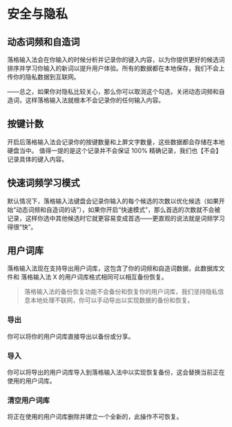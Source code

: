 # 安全与隐私

## 动态词频和自造词

落格输入法会在你输入的时候分析并记录你的键入内容，以为你提供更好的候选词排序并学习你输入的新词以提升用户体验。所有的数据都在本地保存，我们不会上传你的隐私数据到互联网。

——总之，如果你对隐私比较关心，那么你可以取消这个勾选，关闭动态词频和自造词，这样落格输入法就根本不会记录你的任何输入内容。

## 按键计数

开启后落格输入法会记录你的按键数量和上屏文字数量，这些数据都会存储在本地硬盘当中。 值得一提的是这个记录并不会保证 100% 精确记录，我们也【不会】记录具体的键入内容。

## 快速词频学习模式

 默认情况下，落格输入法键盘会记录你输入的每个候选的次数以优化候选（如果开始“动态词频和自造词的话”），如果你开启“快速模式”，那么首选的次数就不会被记录，这样你选中其他候选时它就更容易变成首选——更直观的说法就是词频学习得很“快”。
 
## 用户词库

落格输入法现在支持导出用户词库，这包含了你的词频和自造词数据，此数据库文件和 落格输入法 X 的用户词库格式相同可以相互备份恢复。

> 落格输入法的备份恢复功能不会备份和恢复你的用户词库，我们坚持隐私信息本地处理不联网，你可以手动导出以实现数据的备份和恢复。

### 导出

你可以将你的用户词库直接导出以备份或分享。

### 导入

你可以将导出的用户词库导入到落格输入法中以实现恢复备份，这会替换当前正在使用的用户词库。

### 清空用户词库

将正在使用的用户词库删除并建立一个全新的，此操作不可恢复。

